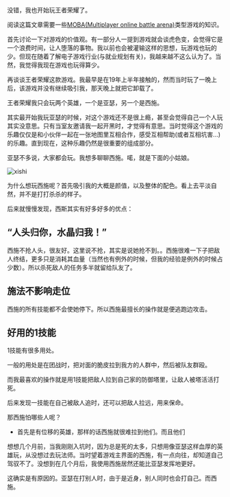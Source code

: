 

没错，我也开始玩王者荣耀了。

阅读这篇文章需要一些[MOBA(Multiplayer online battle arena)](https://en.wikipedia.org/wiki/Multiplayer_online_battle_arena)类型游戏的知识。

首先讨论一下对游戏的价值观。有一部分人一提到游戏就会谈虎色变，会觉得它是一个浪费时间，让人堕落的事物。我以前也会被灌输这样的思想，玩游戏也玩的少。但现在随着了解电子游戏行业(与就业规划有关)，我越来越不这么认为了。当然，我觉得我现在游戏也玩得算少。

再谈谈王者荣耀这款游戏。我最早是在19年上半年接触的，然而当时玩了一晚上后，该游戏并没有继续吸引我，那天晚上就把它卸载了。

王者荣耀我只会玩两个英雄，一个是亚瑟，另一个是西施。

其实最开始我玩亚瑟的时候，对这个游戏还不是很上瘾，甚至会觉得自己一个人玩其实没意思。只有当室友邀请我一起开黑时，才觉得有意思。当时觉得这个游戏的乐趣仅仅是和小伙伴一起在一张地图里互相合作，感受互相帮助(或者互相坑害...)的乐趣。直到现在，这种乐趣仍然是很重要的组成部分。


亚瑟不多说，大家都会玩。我想多聊聊西施。喏，就是下面的小姑娘。

![xishi]()

为什么想玩西施呢？首先吸引我的大概是颜值，以及整体的配色。看上去平淡自然，并不是打打杀杀的样子。

后来就慢慢发现，西斯其实有好多好多的优点：

## “人头归你，水晶归我！”

西施不抢人头，很友好。这里说不抢，其实是说她抢不到。。西施很难一下子把敌人终结，更多只是消耗其血量（当然也有例外的时候，但我的经验是例外的时候占少数）。所以杀死敌人的任务多半就留给队友了。

## 施法不影响走位
西施的所有技能都不会使她停下。所以西施最擅长的操作就是便逃跑边攻击。

## 好用的1技能
1技能有很多用处。

一般的用处是在团战时，把对面的脆皮拉到我方的人群中，然后被队友群殴。

而我最喜欢的操作就是用1技能把敌人拉到自己家的防御塔里，让敌人被塔活活打死。

后来发现一技能在自己被敌人追时，还可以把敌人拉远，用来保命。

那西施怕哪些人呢？

- 首先是有位移的英雄，那样的话西施就很难拉到他们。而且他们


想想几个月前，当我刚刚入坑时，因为总是死的太多，只想用像亚瑟这样血厚的英雄玩，从没想过去玩法师。当时望着游戏主界面的西施，有一点向往，却知道自己驾驭不了。没想到在几个月后，我使用西施居然还能比亚瑟发挥地更好。

这确实是有原因的。亚瑟在打别人时，由于是近身，别人同时也会打自己。而西施。
